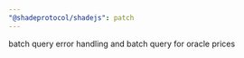 ```yaml
---
"@shadeprotocol/shadejs": patch
---
```


batch query error handling and batch query for oracle prices
